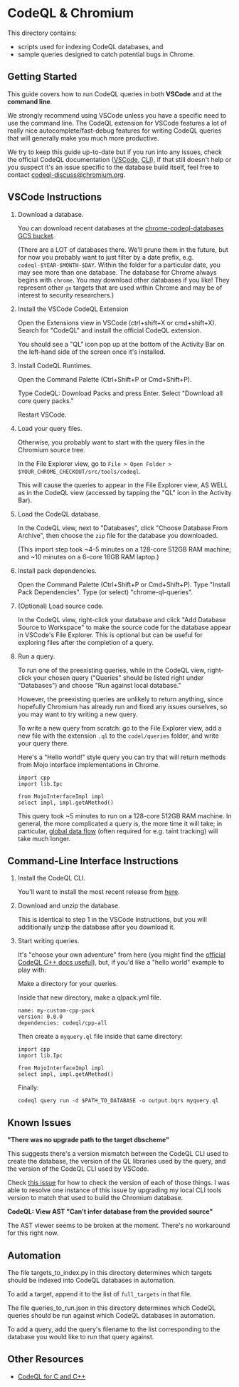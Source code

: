 # CodeQL & Chromium

This directory contains:
* scripts used for indexing CodeQL databases, and
* sample queries designed to catch potential bugs in Chrome.

## Getting Started

This guide covers how to run CodeQL queries in both **VSCode** and at the
**command line**.

We strongly recommend using VSCode unless you have a specific need to use the
command line.  The CodeQL extension for VSCode features a lot of really nice
autocomplete/fast-debug features for writing CodeQL queries that will generally
make you much more productive.

We try to keep this guide up-to-date but if you run into any issues, check the
official CodeQL documentation
([VSCode](https://codeql.github.com/docs/codeql-for-visual-studio-code/),
[CLI](https://docs.github.com/en/code-security/codeql-cli/getting-started-with-the-codeql-cli)),
if that still doesn't help or you suspect it's an issue specific to the database
build itself, feel free to contact codeql-discuss@chromium.org.

## VSCode Instructions

1. Download a database.

    You can download recent databases at the
    [chrome-codeql-databases GCS bucket](https://commondatastorage.googleapis.com/chrome-codeql-databases/).

    (There are a LOT of databases there.  We'll prune them in the future, but
    for now you probably want to just filter by a date prefix, e.g.
    `codeql-$YEAR-$MONTH-$DAY`. Within the folder for a particular date, you may
    see more than one database. The database for Chrome always begins with
    `chrome`. You may download other databases if you like!  They represent
    other `gn` targets that are used within Chrome and may be of interest to
    security researchers.)

2. Install the VSCode CodeQL Extension

    Open the Extensions view in VSCode (ctrl+shift+X or cmd+shift+X).  Search
    for "CodeQL" and install the official CodeQL extension.

    You should see a "QL" icon pop up at the bottom of the Activity Bar on the
    left-hand side of the screen once it's installed.

3. Install CodeQL Runtimes.

    Open the Command Palette (Ctrl+Shift+P or Cmd+Shift+P).

    Type CodeQL: Download Packs and press Enter.  Select "Download all core
    query packs."

    Restart VSCode.

4. Load your query files.

    Otherwise, you probably want to start with the query files in the Chromium
    source tree.

    In the File Explorer view, go to
    `File > Open Folder > $YOUR_CHROME_CHECKOUT/src/tools/codeql`.

    This will cause the queries to appear in the File Explorer view, AS WELL as
    in the CodeQL view (accessed by tapping the "QL" icon in the Activity Bar).

5. Load the CodeQL database.

    In the CodeQL view, next to "Databases", click "Choose Database From
    Archive", then choose the `zip` file for the database you downloaded.

    (This import step took ~4-5 minutes on a 128-core 512GB RAM machine; and ~10
    minutes on a 6-core 16GB RAM laptop.)

6. Install pack dependencies.

    Open the Command Palette (Ctrl+Shift+P or Cmd+Shift+P).
    Type "Install Pack Dependencies".
    Type (or select) "chrome-ql-queries".

7. (Optional) Load source code.

    In the CodeQL view, right-click your database and click "Add Database Source
    to Workspace" to make the source code for the database appear in VSCode's
    File Explorer.  This is optional but can be useful for exploring files after
    the completion of a query.

8. Run a query.

    To run one of the preexisting queries, while in the CodeQL view, right-click
    your chosen query ("Queries" should be listed right under "Databases") and
    choose "Run against local database."

    However, the preexisting queries are unlikely to return anything, since
    hopefully Chromium has already run and fixed any issues ourselves, so you
    may want to try writing a new query.

    To write a new query from scratch: go to the File Explorer view, add a new
    file with the extension `.ql` to the `codel/queries` folder, and write your
    query
    there.

    Here's a "Hello world!" style query you can try that will return methods
    from Mojo interface implementations in Chrome.

    ```
    import cpp
    import lib.Ipc

    from MojoInterfaceImpl impl
    select impl, impl.getAMethod()
    ```

    This query took ~5 minutes to run on a 128-core 512GB RAM machine.  In
    general, the more complicated a query is, the more time it will take; in
    particular,
    [global data flow](https://codeql.github.com/docs/writing-codeql-queries/about-data-flow-analysis/)
    (often required for e.g. taint tracking) will take much longer.

## Command-Line Interface Instructions

1. Install the CodeQL CLI.

    You'll want to install the most recent release from
    [here](https://github.com/github/codeql-action/releases).

2. Download and unzip the database.

    This is identical to step 1 in the VSCode Instructions, but you will
    additionally unzip the database after you download it.

3. Start writing queries.

    It's "choose your own adventure" from here (you might find the
    [official CodeQL C++ docs useful](https://codeql.github.com/docs/codeql-language-guides/basic-query-for-cpp-code/)),
    but, if you'd like a "hello world" example to play with:

    Make a directory for your queries.

    Inside that new directory, make a qlpack.yml file.

    ```
    name: my-custom-cpp-pack
    version: 0.0.0
    dependencies: codeql/cpp-all
    ```

    Then create a `myquery.ql` file inside that same directory:

    ```
    import cpp
    import lib.Ipc

    from MojoInterfaceImpl impl
    select impl, impl.getAMethod()
    ```

    Finally:

    `codeql query run -d $PATH_TO_DATABASE -o output.bqrs myquery.ql`

## Known Issues

**"There was no upgrade path to the target dbscheme"**

This suggests there's a version mismatch between the CodeQL CLI used to create
the database, the version of the QL libraries used by the query, and the version
of the CodeQL CLI used by VSCode.

Check [this issue](https://github.com/github/codeql/issues/12331) for how to
check the version of each of those things.  I was able to resolve one instance
of this issue by upgrading my local CLI tools version to match that used to
build the Chromium database.

**CodeQL: View AST "Can't infer database from the provided source"**

The AST viewer seems to be broken at the moment.  There's no workaround for this
right now.

## Automation

The file targets_to_index.py in this directory determines which targets should
be indexed into CodeQL databases in automation.

To add a target, append it to the list of `full_targets` in that file.

The file queries_to_run.json in this directory determines which CodeQL queries
should be run against which CodeQL databases in automation.

To add a query, add the query's filename to the list corresponding to the
database you would like to run that query against.

## Other Resources

* [CodeQL for C and C++](https://codeql.github.com/docs/codeql-language-guides/codeql-for-cpp/)
